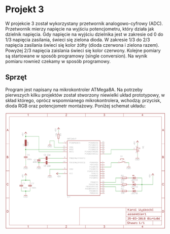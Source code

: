 # Projekt 3
W projekcie 3 został wykorzystany przetwornik analogowo-cyfrowy (ADC). Przetwornik mierzy napięcie na wyjściu potencjometru, który działa jak dzielnik napięcia. Gdy napięcie na wyjściu dzielnika jest w zakresie od 0 do 1/3 napięcia zasilania, świeci się zielona dioda. W zakresie 1/3 do 2/3 napięcia zasilania świeci się kolor żółty (dioda czerwona i zielona razem). Powyżej 2/3 napięcia zaislania świeci się kolor czerwony. Kolejne pomiary są startowane w sposób programowy (single conversion). Na wynik pomiaru rownież czekamy w sposób programowy.
## Sprzęt
Program jest napisany na mikrokontroler ATMega8A. Na potrzeby pierwszych kilku projektów został stworzony niewielki układ prototypowy, w skład którego, oprócz wspomnianego mikrokontrolera, wchodzą: przycisk, dioda RGB oraz potencjometr montażowy. Poniżej schemat układu:

![Schemat układu testowego](../schematy/schemat1.png)